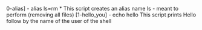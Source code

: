 0-alias] - alias ls=rm * This script creates an alias name ls - meant to perform (removing all files) [1-hello_you] - echo hello  This script prints Hello follow by the name of the user of the shell
